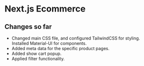 # Next.js Ecommerce

## Changes so far
- Changed main CSS file, and configured TailwindCSS for styling. Installed Material-UI for components.
- Added meta data for the specific product pages.
- Added show cart popup.
- Applied filter functionality.
